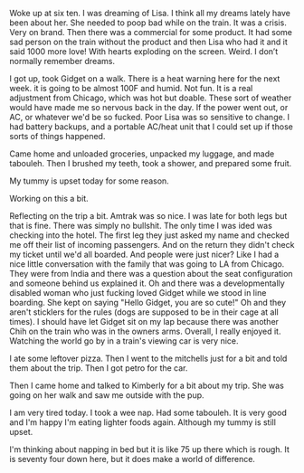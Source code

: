 Woke up at six ten. I was dreaming of Lisa. I think all my dreams lately have been about her. She needed to poop bad while on the train. It was a crisis. Very on brand. Then there was a commercial for some product. It had some sad person on the train without the product and then Lisa who had it and it said 1000 more love! With hearts exploding on the screen. Weird. I don’t normally remember dreams.

I got up, took Gidget on a walk. There is a heat warning here for the next week. it is going to be almost 100F and humid. Not fun. It is a real adjustment from Chicago, which was hot but doable. These sort of weather would have made me so nervous back in the day. If the power went out, or AC, or whatever we'd be so fucked. Poor Lisa was so sensitive to change. I had battery backups, and a portable AC/heat unit that I could set up if those sorts of things happened.  

Came home and unloaded groceries, unpacked my luggage, and made tabouleh. Then I brushed my teeth, took a shower, and prepared some fruit.

My tummy is upset today for some reason.

Working on this a bit.

Reflecting on the trip a bit. Amtrak was so nice. I was late for both legs but that is fine. There was simply no bullshit. The only time I was ided was checking into the hotel. The first leg they just asked my name and checked me off their list of incoming passengers. And on the return they didn't check my ticket until we'd all boarded. And people were just nicer? Like I had a nice little conversation with the family that was going to LA from Chicago. They were from India and there was a question about the seat configuration and someone behind us explained it. Oh and there was a developmentally disabled woman who just fucking loved Gidget while we stood in line boarding. She kept on saying "Hello Gidget, you are so cute!" Oh and they aren't sticklers for the rules (dogs are supposed to be in their cage at all times). I should have let Gidget sit on my lap because there was another Chih on the train who was in the owners arms. Overall, I really enjoyed it. Watching the world go by in a train's viewing car is very nice.

I ate some leftover pizza. Then I went to the mitchells just for a bit and told them about the trip. Then I got petro for the car. 

Then I came home and talked to Kimberly for a bit about my trip. She was going on her walk and saw me outside with the pup. 

I am very tired today. I took a wee nap. Had some tabouleh. It is very good and I'm happy I'm eating lighter foods again. Although my tummy is still upset. 

I'm thinking about napping in bed but it is like 75 up there which is rough. It is seventy four down here, but it does make a world of difference. 